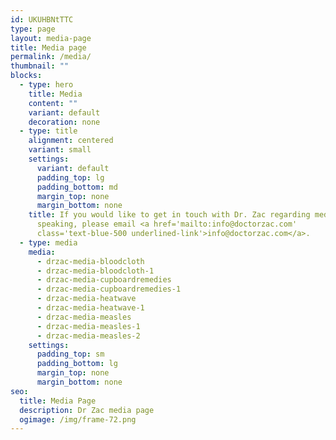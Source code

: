 ```yaml
---
id: UKUHBNtTTC
type: page
layout: media-page
title: Media page
permalink: /media/
thumbnail: ""
blocks:
  - type: hero
    title: Media
    content: ""
    variant: default
    decoration: none
  - type: title
    alignment: centered
    variant: small
    settings:
      variant: default
      padding_top: lg
      padding_bottom: md
      margin_top: none
      margin_bottom: none
    title: If you would like to get in touch with Dr. Zac regarding media and public
      speaking, please email <a href='mailto:info@doctorzac.com'
      class='text-blue-500 underlined-link'>info@doctorzac.com</a>.
  - type: media
    media:
      - drzac-media-bloodcloth
      - drzac-media-bloodcloth-1
      - drzac-media-cupboardremedies
      - drzac-media-cupboardremedies-1
      - drzac-media-heatwave
      - drzac-media-heatwave-1
      - drzac-media-measles
      - drzac-media-measles-1
      - drzac-media-measles-2
    settings:
      padding_top: sm
      padding_bottom: lg
      margin_top: none
      margin_bottom: none
seo:
  title: Media Page
  description: Dr Zac media page
  ogimage: /img/frame-72.png
---
```


